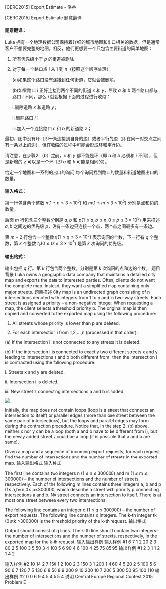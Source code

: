 



[CERC2015] Export Estimate - 洛谷














[CERC2015] Export Estimate
题意翻译
#### 题意翻译：

Luka 拥有一个地理数据公司保持着详细的城市地图和出口相关的数据。但是通常客户不想要完整的地图。相反，他们更想要一个只包含主要街道的简单地图：

1. 所有优先级小于 $p$ 的街道被删除

1. 对于每一个路口点 $i$ 从 $1$ 到 $n$（按照这个顺序处理）：

   (a)如果这个路口没有连接到任何街道，它就会被删除。

   (b)如果路口 $i$ 正好连接到两个不同的街道 $x$ 和 $y$，导致 $a$ 和 $b$ 两个路口都与路口 $i$ 不同，那么 $i$ 就会根据下面的过程进行收缩：

   i.删除道路 $x$ 和道路 $y$；

   ii.删除路口 $i$；

   iii.加入一个连接路口 $a$ 和 $b$ 的新道路 $z$；

最初，图中没有环（即一条连接到自身的边）或者平行的边（即在同一对交点之间有一条以上的边），但在收缩的过程中可能会形成环和平行边。

请注意，在步骤2.（b）之前，$x$ 和 $y$ 都不能是环（即 $a$ 和 $b$ 必须和 $i$ 不同），但是新增的 $z$ 可以是一个环（即 $a$ 和 $b$ 可能是相同的）。

给定一个地图和一系列的出口的询问,每个询问找到路口的数量和街道地图出口的数量。

#### 输入格式：
第一行包含两个整数 $n(1 \le n\le3\times10^5)$ 和 $m(1\le m\le 3\times10^5)$ 分别是点和边的数量。

后面 $m$ 行包含三个整数分别是 $a,b$ 和 $p(1\le a,b \le n,0\le p\le 3\times10^5)$ 用来描述 $a,b$ 之间边的优先级 $p$，没有一条边只连接一个点，两个点之间最多有一条边。

第 $m+2$ 行包含一个整数 $q(1\le q\le 3\times10^5)$ 表示询问的个数，下一行有 $q$ 个整数，第 $k$ 个整数 $t_k(0\le tk\le 3\times10^5)$ 是第 $k$ 次询问的优先级。

#### 输出格式：
输出包括 $q$ 行。第 $k$ 行包含两个整数，分别是第 $k$ 次询问的点和边的个数。
题目背景
Luka owns a geographic data company that maintains a detailed city map and exports the data to interested parties. Often, clients do not want the complete map. Instead, they want a simpliﬁed map containing only major streets. 
题目描述
City map is an undirected graph consisting of n intersections denoted with integers from 1 to n and m two-way streets. Each street is assigned a priority – a non-negative integer. When requesting a map, the client selects a threshold priority p. The original map is then copied and converted to the exported map using the following procedure:

1. All streets whose priority is lower than p are deleted. 

2. For each intersection i from 1,2,...,n (processed in that order): 

(a) If the intersection i is not connected to any streets it is deleted. 

(b) If the intersection i is connected to exactly two different streets x and y leading to intersections a and b both different from i then the intersection i is contracted using the following procedure: 

i. Streets x and y are deleted. 

ii. Intersection i is deleted. 

iii. New street z connecting intersections a and b is added.

![](https://cdn.luogu.com.cn/upload/pic/16236.png )

Initially, the map does not contain loops (loop is a street that connects an intersection to itself) or parallel edges (more than one street between the same pair of intersections), but the loops and parallel edges may form during the contraction procedure. Notice that, in the step 2. (b) above, neither x nor y can be a loop (both a and b have to be different from i), but the newly added street z could be a loop (it is possible that a and b are same). 

Given a map and a sequence of incoming export requests, for each request ﬁnd the number of intersections and the number of streets in the exported map.
输入输出格式
输入格式

The ﬁrst line contains two integers n (1 ≤ n ≤ 300000) and m (1 ≤ m ≤ 300000) – the number of intersections and the number of streets, respectively. Each of the following m lines contains three integers a, b and p (1≤ a,b≤n,0≤ p≤300000) which describe a street with priority p connecting intersections a and b. No street connects an intersection to itself. There is at most one street between every two intersections. 

The following line contains an integer q (1 ≤ q ≤ 300000) – the number of export requests. The following line contains q integers. The k-th integer tk (0≤tk ≤300000) is the threshold priority of the k-th request.
输出格式

Output should consist of q lines. The k-th line should contain two integers–the number of intersections and the number of streets, respectively, in the exported map for the k-th request.
输入输出样例
输入样例 #1
6 7 
1 2 20 
2 3 80 
2 5 100 
3 5 50 
3 4 100 
5 6 90 
4 6 100 
4 
25 75 85 95
输出样例 #1
2 3 
1 1 
2 1 
4 2

输入样例 #2
10 14 
2 7 150 
1 2 100 
2 3 150 
3 1 200 
1 4 60 
4 5 20 
2 5 100 
5 6 90 
6 7 120 
7 5 130 
6 8 50 
8 9 200 
9 10 200 
10 7 200 
5 
300 50 95 100 110
输出样例 #2
0 0 
6 9 
4 5 
4 5 
5 4
说明
Central Europe Regional Contest 2015 Problem E






